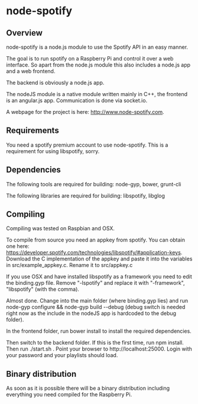 node-spotify
============
Overview
--------
node-spotify is a node.js module to use the Spotify API in an easy manner.

The goal is to run spotify on a Raspberry Pi and control it over a web interface. So apart from the node.js module this also includes a node.js
app and a web frontend.

The backend is obviously a node.js app.

The nodeJS module is a native module written mainly in C++, the frontend is an angular.js app. Communication is done via socket.io.

A webpage for the project is here: http://www.node-spotify.com.

Requirements
------------
You need a spotify premium account to use node-spotify. This is a requirement for using libspotify, sorry.

Dependencies
------------
The following tools are required for building: node-gyp, bower, grunt-cli

The following libraries are required for building: libspotify, libglog

Compiling
---------
Compiling was tested on Raspbian and OSX.

To compile from source you need an appkey from spotify. You can obtain one here: https://developer.spotify.com/technologies/libspotify/#application-keys.
Download the C implementation of the appkey and paste it into the variables in src/example_appkey.c. Rename it to src/appkey.c

If you use OSX and have installed libspotify as a framework you need to edit the binding.gyp file. Remove "-lspotify" and replace it with "-framework", "libspotify" (with the comma).

Almost done. Change into the main folder (where binding.gyp lies) and run node-gyp configure && node-gyp build --debug (debug switch is needed right now as
the include in the nodeJS app is hardcoded to the debug folder).

In the frontend folder, run bower install to install the required dependencies.

Then switch to the backend folder. If this is the first time, run npm install. Then run ./start.sh . Point your browser to http://localhost:25000.
Login with your password and your playlists should load.

Binary distribution
-------------------
As soon as it is possible there will be a binary distribution including everything you need compiled for the Raspberry Pi.
